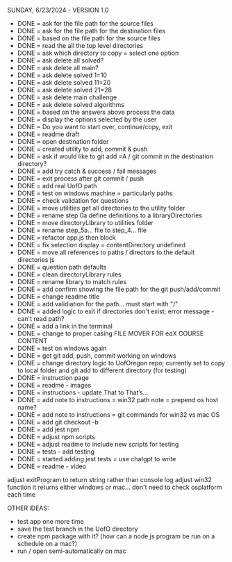 
SUNDAY, 6/23/2024 - VERSION 1.0
* DONE = ask for the file path for the source files<br>
* DONE = ask for the file path for the destination files<br>
* DONE = based on the file path for the source files<br>
* DONE = read the all the top level directories<br>
* DONE = ask which directory to copy = select one option<br>
* DONE = ask delete all solved?<br>
* DONE = ask delete all main?<br>
* DONE = ask delete solved 1=10<br>
* DONE = ask delete solved 11=20<br>
* DONE = ask delete solved 21=28<br>
* DONE = ask delete main challenge<br>
* DONE = ask delete solved algorithms<br>
* DONE = based on the answers above process the data<br>
* DONE = display the options selected by the user<br>
* DONE = Do you want to start over, continue/copy, exit<br>
* DONE = readme draft<br>
* DONE = open destination folder<br>
* DONE = created utility to add, commit & push<br>
* DONE = ask if would like to git add =A / git commit in the destination directory?<br>
* DONE = add try catch & success / fail messages<br>
* DONE = exit process after git commit / push<br>
* DONE = add real UofO path<br>
* DONE = test on windows machine = particularly paths<br>
* DONE = check validation for questions<br>
* DONE = move utilities get all directories to the utility folder<br>
* DONE = rename step 0a define definitions to a libraryDirectories<br>
* DONE = move directoryLibrary to utilities folder<br>
* DONE = rename step_5a... file to step_4... file<br>
* DONE = refactor app.js then block<br>
* DONE = fix selection display = contentDirectory undefined<br>
* DONE = move all references to paths / directors to the default directories js<br>
* DONE = question path defaults<br>
* DONE = clean directoryLibrary rules<br>
* DONE = rename library to match rules<br>
* DONE = add confirm showing the file path for the git push/add/commit<br>
* DONE = change readme title<br>
* DONE = add validiation for the path... must start with "/"<br>
* DONE = added logic to exit if directories don't exist; error message - can't read path?<br>
* DONE = add a link in the terminal<br>
* DONE = change to proper casing FILE MOVER FOR edX COURSE CONTENT<br>
* DONE = test on windows again<br>
* DONE = get git add, push, commit working on windows<br>
* DONE = change directory logic to UofOregon repo; currently set to copy to local folder and git add to different directory (for testing)<br>
* DONE = instruction page<br>
* DONE = readme - images<br>
* DONE = instructions - update That to That’s…<br>
* DONE = add note to instructions = win32 path note = prepend os host name?<br>
* DONE = add note to instructions = git commands for win32 vs mac OS<br>
* DONE = add git checkout -b <branchName><br>
* DONE = add jest npm<br>
* DONE = adjust npm scripts<br>
* DONE = adjust readme to include new scripts for testing<br>
* DONE = tests - add testing<br>
* DONE = started adding jest tests = use chatgpt to write<br>
* DONE = readme - video<br>

adjust exitProgram to return string rather than console log
adjust win32 function it returns either windows or mac... don't need to check osplatform each time

OTHER IDEAS:
* test app one more time<br>
* save the test branch in the UofO directory<br>
* create npm package with it? (how can a node js program be run on a schedule on a mac?)<br>
* run / open semi-automatically on mac<br>
